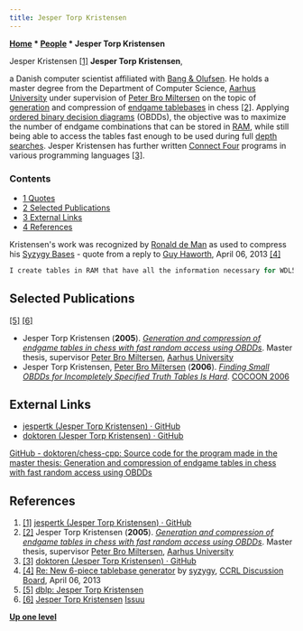 ```yaml
---
title: Jesper Torp Kristensen
---
```

**[Home](Home "Home") \* [People](People "People") \* Jesper Torp Kristensen**



 [](https://github.com/jespertk) Jesper Kristensen <a id="cite-note-1" href="#cite-ref-1">[1]</a> 
**Jesper Torp Kristensen**,  

a Danish computer scientist affiliated with [Bang & Olufsen](https://en.wikipedia.org/wiki/Bang_%26_Olufsen). 
He holds a master degree from the Department of Computer Science, [Aarhus University](https://en.wikipedia.org/wiki/Aarhus_University) under supervision of [Peter Bro Miltersen](Mathematician#Miltersen "Mathematician") on the topic of [generation](Retrograde_Analysis "Retrograde Analysis") and compression of [endgame tablebases](Endgame_Tablebases "Endgame Tablebases") in chess <a id="cite-note-2" href="#cite-ref-2">[2]</a>. Applying [ordered binary decision diagrams](https://en.wikipedia.org/wiki/Binary_decision_diagram) (OBDDs), the objective was to maximize the number of endgame combinations that can be stored in [RAM](Memory#RAM "Memory"), while still being able to access the tables fast enough to be used during full [depth](Depth "Depth") [searches](Search "Search"). Jesper Kristensen has further written [Connect Four](Connect_Four "Connect Four") programs in various programming languages <a id="cite-note-3" href="#cite-ref-3">[3]</a>.



### Contents


* [1 Quotes](#quotes)
* [2 Selected Publications](#selected-publications)
* [3 External Links](#external-links)
* [4 References](#references)






Kristensen's work was recognized by [Ronald de Man](Ronald_de_Man "Ronald de Man") as used to compress his [Syzygy Bases](Syzygy_Bases "Syzygy Bases") - quote from a reply to [Guy Haworth](Guy_Haworth "Guy Haworth"), April 06, 2013 <a id="cite-note-4" href="#cite-ref-4">[4]</a>




```C++
I create tables in RAM that have all the information necessary for WDL50+ and DTZ50+, then permute them to different indexing schemes and compress. I do test runs on subsets of the data to find good permutations. (The idea to try permutations is from Jesper Torp Kristensen's master thesis.


```

## Selected Publications


<a id="cite-note-5" href="#cite-ref-5">[5]</a> <a id="cite-note-6" href="#cite-ref-6">[6]</a>



* Jesper Torp Kristensen (**2005**). *[Generation and compression of endgame tables in chess with fast random access using OBDDs](https://issuu.com/jespertk/docs/master_thesis)*. Master thesis, supervisor [Peter Bro Miltersen](Mathematician#Miltersen "Mathematician"), [Aarhus University](https://en.wikipedia.org/wiki/Aarhus_University)
* Jesper Torp Kristensen, [Peter Bro Miltersen](Mathematician#Miltersen "Mathematician") (**2006**). *[Finding Small OBDDs for Incompletely Specified Truth Tables Is Hard](https://issuu.com/jespertk/docs/article)*. [COCOON 2006](https://dblp.uni-trier.de/db/conf/cocoon/cocoon2006.html)


## External Links


* [jespertk (Jesper Torp Kristensen) · GitHub](https://github.com/jespertk)
* [doktoren (Jesper Torp Kristensen) · GitHub](https://github.com/doktoren)


 [GitHub - doktoren/chess-cpp: Source code for the program made in the master thesis: Generation and compression of endgame tables in chess with fast random access using OBDDs](https://github.com/doktoren/chess-cpp)
## References


1. <a id="cite-ref-1" href="#cite-note-1">[1]</a> [jespertk (Jesper Torp Kristensen) · GitHub](https://github.com/jespertk)
2. <a id="cite-ref-2" href="#cite-note-2">[2]</a> Jesper Torp Kristensen (**2005**). *[Generation and compression of endgame tables in chess with fast random access using OBDDs](https://issuu.com/jespertk/docs/master_thesis)*. Master thesis, supervisor [Peter Bro Miltersen](Mathematician#Miltersen "Mathematician"), [Aarhus University](https://en.wikipedia.org/wiki/Aarhus_University)
3. <a id="cite-ref-3" href="#cite-note-3">[3]</a> [doktoren (Jesper Torp Kristensen) · GitHub](https://github.com/doktoren)
4. <a id="cite-ref-4" href="#cite-note-4">[4]</a> [Re: New 6-piece tablebase generator](http://kirill-kryukov.com/chess/discussion-board/viewtopic.php?f=6&t=6971&start=6) by [syzygy](Ronald_de_Man "Ronald de Man"), [CCRL Discussion Board](Computer_Chess_Forums "Computer Chess Forums"), April 06, 2013
5. <a id="cite-ref-5" href="#cite-note-5">[5]</a> [dblp: Jesper Torp Kristensen](https://dblp.uni-trier.de/pers/hd/k/Kristensen:Jesper_Torp)
6. <a id="cite-ref-6" href="#cite-note-6">[6]</a> [Jesper Torp Kristensen](https://issuu.com/jespertk) [Issuu](https://en.wikipedia.org/wiki/Issuu)

**[Up one level](People "People")**







 
